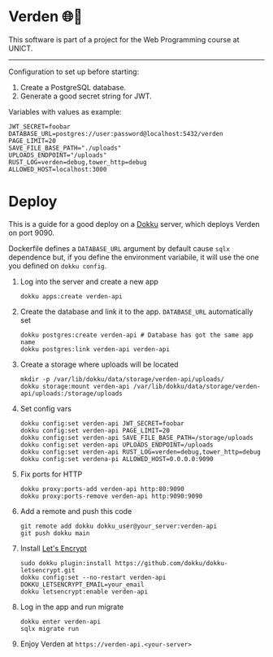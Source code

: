 # Verden 🌐🎨

This software is part of a project for the Web Programming course at UNICT.

---

Configuration to set up before starting:

1. Create a PostgreSQL database.
2. Generate a good secret string for JWT.

Variables with values as example:

```
JWT_SECRET=foobar
DATABASE_URL=postgres://user:password@localhost:5432/verden
PAGE_LIMIT=20
SAVE_FILE_BASE_PATH="./uploads"
UPLOADS_ENDPOINT="/uploads"
RUST_LOG=verden=debug,tower_http=debug
ALLOWED_HOST=localhost:3000
```

# Deploy

This is a guide for a good deploy on a [Dokku](https://dokku.me) server, which
deploys Verden on port 9090.

Dockerfile defines a `DATABASE_URL` argument by default cause `sqlx` dependence
but, if you define the environment variabile, it will use the one you defined on
`dokku config`.

1. Log into the server and create a new app
   ```
   dokku apps:create verden-api
   ```
2. Create the database and link it to the app. `DATABASE_URL` automatically set
   ```
   dokku postgres:create verden-api # Database has got the same app name
   dokku postgres:link verden-api verden-api
   ```
3. Create a storage where uploads will be located
   ```
   mkdir -p /var/lib/dokku/data/storage/verden-api/uploads/
   dokku storage:mount verden-api /var/lib/dokku/data/storage/verden-api/uploads:/storage/uploads
   ```
4. Set config vars
   ```
   dokku config:set verden-api JWT_SECRET=foobar
   dokku config:set verden-api PAGE_LIMIT=20
   dokku config:set verden-api SAVE_FILE_BASE_PATH=/storage/uploads
   dokku config:set verden-api UPLOADS_ENDPOINT=/uploads
   dokku config:set verden-api RUST_LOG=verden=debug,tower_http=debug
   dokku config:set verdena-pi ALLOWED_HOST=0.0.0.0:9090
   ```
5. Fix ports for HTTP
   ```
   dokku proxy:ports-add verden-api http:80:9090
   dokku proxy:ports-remove verden-api http:9090:9090
   ```
6. Add a remote and push this code
   ```
   git remote add dokku dokku_user@your_server:verden-api
   git push dokku main
   ```
7. Install [Let's Encrypt](https://github.com/dokku/dokku-letsencrypt)
   ```
   sudo dokku plugin:install https://github.com/dokku/dokku-letsencrypt.git
   dokku config:set --no-restart verden-api DOKKU_LETSENCRYPT_EMAIL=your_email
   dokku letsencrypt:enable verden-api
   ```
8. Log in the app and run migrate
   ```
   dokku enter verden-api
   sqlx migrate run
   ```
9. Enjoy Verden at `https://verden-api.<your-server>`
